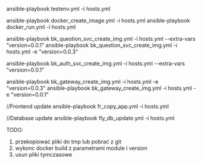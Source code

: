 ansible-playbook testenv.yml -i hosts.yml

ansible-playbook docker_create_image.yml -i hosts.yml
ansible-playbook docker_run.yml -i hosts.yml

ansible-playbook bk_question_svc_create_img.yml -i hosts.yml --extra-vars "version=0.0.1"
ansible-playbook bk_question_svc_create_img.yml -i hosts.yml -e "version=0.0.3"

ansible-playbook bk_auth_svc_create_img.yml -i hosts.yml --extra-vars "version=0.0.1"

ansible-playbook bk_gateway_create_img.yml -i hosts.yml -e "version=0.0.3"
ansible-playbook bk_gateway_create_img.yml -i hosts.yml -e "version=0.0.1"


//Frontend update
ansible-playbook fr_copy_app.yml -i hosts.yml


//Database update
ansible-playbook fly_db_update.yml -i hosts.yml

TODO:
1. przekopiować pliki do tmp lub pobrać z git
2. wykonc docker build z parametrami module i version
3. usun pliki tymczasowe